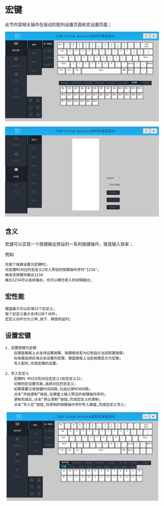 # 宏键

此节内容相关操作在驱动的配列设置页面和宏设置页面；

![宏键](img/MacroKey.png)

![宏键](img/MacroKey2.png)

## 含义

宏键可以实现一个按键输出预设的一系列按键操作，提高输入效率；

例如

	将某个按键设置为宏键M2;
	将宏键M2对应的宏定义2写入预设的按键操作序列"1234";
	触发该按键将输出1234
	输出1234可以连续输出，也可以模仿录入的间隔输出;

## 宏性能

	键盘最大可以存储32个宏定义;
	每个宏定义最大支持120个动作;
	宏定义动作分为三种,按下、释放和延时;


## 设置宏键


 	1、设置按键为宏键
		在键盘面板上点击待设置按键，按键框线变为红色指示当前配置按键;
		在按键选择区域点击设置的宏键，键盘面板上当前按键显示为宏键;
		写入配列,完成宏键的设置;

	2、写入宏定义
		宏键M1-M32分别对应宏定义1到宏定义32;
		切换到宏设置页面,选择对应的宏定义;
		如果需要记录按键时间间隔,勾选记录时间间隔;
		点击“开始录制”按钮,在键盘上输入预设的按键操作序列;
		录制完成后,点击“停止录制”按钮,完成宏定义的录制;
		点击“写入宏”按钮,将录制的按键操作序列写入键盘,完成宏定义写入;

![设置宏键](img/SetMacroKey.gif)
	







